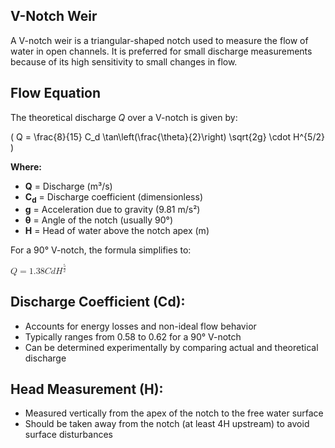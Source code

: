 <!DOCTYPE html>
<html lang="en">
<head>
  <meta charset="UTF-8">
  <script src="https://polyfill.io/v3/polyfill.min.js?features=es6"></script>
  <script id="MathJax-script" async
    src="https://cdn.jsdelivr.net/npm/mathjax@3/es5/tex-mml-chtml.js">
  </script>
</head>
<body>

  <h2>V-Notch Weir</h2>
  <p>
    A V-notch weir is a triangular-shaped notch used to measure the flow of water in open channels.
    It is preferred for small discharge measurements because of its high sensitivity to small changes in flow.
  </p>

  <h2>Flow Equation</h2>
  <p>The theoretical discharge <em>Q</em> over a V-notch is given by:</p>

  \( Q = \frac{8}{15} C_d \tan\left(\frac{\theta}{2}\right) \sqrt{2g} \cdot H^{5/2} \)
  <p><strong>Where:</strong></p>
  <ul>
    <li><strong>Q</strong> = Discharge (m³/s)</li>
    <li><strong>C<sub>d</sub></strong> = Discharge coefficient (dimensionless)</li>
    <li><strong>g</strong> = Acceleration due to gravity (9.81 m/s²)</li>
    <li><strong>&#x03B8;</strong> = Angle of the notch (usually 90°)</li>
    <li><strong>H</strong> = Head of water above the notch apex (m)</li>
  </ul>

  <p>For a 90° V-notch, the formula simplifies to:</p>

  <math xmlns="http://www.w3.org/1998/Math/MathML">
    <mi>Q</mi>
    <mo>=</mo>
    <mn>1.38</mn>
    <mo>&#x2062;</mo>
    <mi>C</mi><mi>d</mi>
    <msup><mi>H</mi><mfrac><mn>5</mn><mn>2</mn></mfrac></msup>
  </math>

  <h2>Discharge Coefficient (Cd):</h2>
  <ul>
    <li>Accounts for energy losses and non-ideal flow behavior</li>
    <li>Typically ranges from 0.58 to 0.62 for a 90° V-notch</li>
    <li>Can be determined experimentally by comparing actual and theoretical discharge</li>
  </ul>

  <h2>Head Measurement (H):</h2>
  <ul>
    <li>Measured vertically from the apex of the notch to the free water surface</li>
    <li>Should be taken away from the notch (at least 4H upstream) to avoid surface disturbances</li>
  </ul>

</body>
</html>
